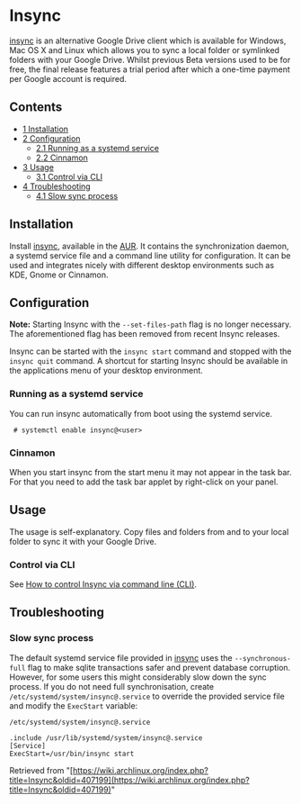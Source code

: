 # Insync

[insync](https://insynchq.com) is an alternative Google Drive client which is available for Windows, Mac OS X and Linux which allows you to sync a local folder or symlinked folders with your Google Drive. Whilst previous Beta versions used to be for free, the final release features a trial period after which a one-time payment per Google account is required.

## Contents

*   [1 Installation](#Installation)
*   [2 Configuration](#Configuration)
    *   [2.1 Running as a systemd service](#Running_as_a_systemd_service)
    *   [2.2 Cinnamon](#Cinnamon)
*   [3 Usage](#Usage)
    *   [3.1 Control via CLI](#Control_via_CLI)
*   [4 Troubleshooting](#Troubleshooting)
    *   [4.1 Slow sync process](#Slow_sync_process)

## Installation

Install [insync](https://aur.archlinux.org/packages/insync/), available in the [AUR](/index.php/AUR "AUR"). It contains the synchronization daemon, a systemd service file and a command line utility for configuration. It can be used and integrates nicely with different desktop environments such as KDE, Gnome or Cinnamon.

## Configuration

**Note:** Starting Insync with the `--set-files-path` flag is no longer necessary. The aforementioned flag has been removed from recent Insync releases.

Insync can be started with the `insync start` command and stopped with the `insync quit` command. A shortcut for starting Insync should be available in the applications menu of your desktop environment.

### Running as a systemd service

You can run insync automatically from boot using the systemd service.

```
 # systemctl enable insync@<user>

```

### Cinnamon

When you start insync from the start menu it may not appear in the task bar. For that you need to add the task bar applet by right-click on your panel.

## Usage

The usage is self-explanatory. Copy files and folders from and to your local folder to sync it with your Google Drive.

### Control via CLI

See [How to control Insync via command line (CLI)](https://support.insynchq.com/t/how-to-control-insync-via-command-line-cli/34).

## Troubleshooting

### Slow sync process

The default systemd service file provided in [insync](https://aur.archlinux.org/packages/insync/) uses the `--synchronous-full` flag to make sqlite transactions safer and prevent database corruption. However, for some users this might considerably slow down the sync process. If you do not need full synchronisation, create `/etc/systemd/system/insync@.service` to override the provided service file and modify the `ExecStart` variable:

 `/etc/systemd/system/insync@.service` 

```
.include /usr/lib/systemd/system/insync@.service
[Service]
ExecStart=/usr/bin/insync start

```

Retrieved from "[https://wiki.archlinux.org/index.php?title=Insync&oldid=407199](https://wiki.archlinux.org/index.php?title=Insync&oldid=407199)"